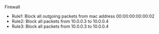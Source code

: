 Firewall

* Rule1: Block all outgoing packets from mac address 00:00:00:00:00:02
* Rule2: Block all packets from 10.0.0.3 to 10.0.0.4
* Rule3: Block all packets from 10.0.0.3 to 10.0.0.4

